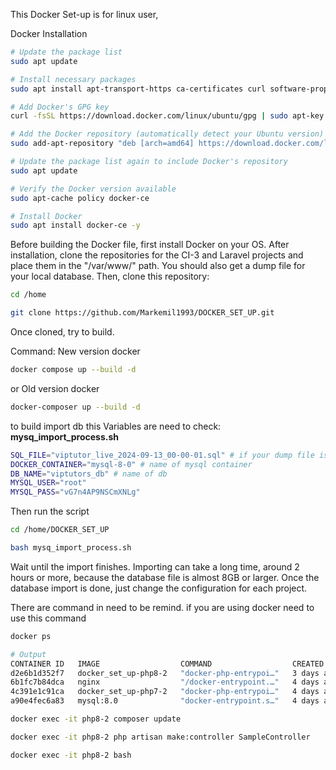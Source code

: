 This Docker Set-up is for linux user, 

Docker Installation
```bash
# Update the package list
sudo apt update

# Install necessary packages
sudo apt install apt-transport-https ca-certificates curl software-properties-common -y

# Add Docker's GPG key
curl -fsSL https://download.docker.com/linux/ubuntu/gpg | sudo apt-key add -

# Add the Docker repository (automatically detect your Ubuntu version)
sudo add-apt-repository "deb [arch=amd64] https://download.docker.com/linux/ubuntu $(lsb_release -cs) stable"

# Update the package list again to include Docker's repository
sudo apt update

# Verify the Docker version available
sudo apt-cache policy docker-ce

# Install Docker
sudo apt install docker-ce -y

```

Before building the Docker file, first install Docker on your OS. After installation, clone the repositories for the CI-3 and Laravel projects and place them in the "/var/www/" path. You should also get a dump file for your local database. Then, clone this repository:  
```bash
cd /home
```
```bash
git clone https://github.com/Markemil1993/DOCKER_SET_UP.git
```

Once cloned, try to build.

Command: 
New version docker
```bash
docker compose up --build -d    
```
or 
Old version docker
```bash
docker-composer up --build -d 
```

to build import db this Variables are need to check:
**mysq_import_process.sh**
```bash
SQL_FILE="viptutor_live_2024-09-13_00-00-01.sql" # if your dump file is not same on this value just change 
DOCKER_CONTAINER="mysql-8-0" # name of mysql container
DB_NAME="viptutors_db" # name of db
MYSQL_USER="root"
MYSQL_PASS="vG7n4AP9NSCmXNLg"
```
Then run the script
```bash
cd /home/DOCKER_SET_UP
```
```bash
bash mysq_import_process.sh
```
Wait until the import finishes. Importing can take a long time, around 2 hours or more, because the database file is almost 8GB or larger. Once the database import is done, just change the configuration for each project.

There are command in need to be remind. 
if you are using docker need to use this command
```bash 
docker ps

# Output
CONTAINER ID   IMAGE                  COMMAND                  CREATED      STATUS       PORTS                                                  NAMES
d2e6b1d352f7   docker_set_up-php8-2   "docker-php-entrypoi…"   3 days ago   Up 3 hours   9000/tcp                                               php8-2
6b1fc7b84dca   nginx                  "/docker-entrypoint.…"   4 days ago   Up 3 hours   0.0.0.0:80-81->80-81/tcp, :::80-81->80-81/tcp          nginx
4c391e1c91ca   docker_set_up-php7-2   "docker-php-entrypoi…"   4 days ago   Up 3 hours   9000/tcp                                               php7-2
a90e4fec6a83   mysql:8.0              "docker-entrypoint.s…"   4 days ago   Up 3 hours   0.0.0.0:3306->3306/tcp, :::3306->3306/tcp, 33060/tcp   mysql-8-0
```
```bash
docker exec -it php8-2 composer update
```
```bash
docker exec -it php8-2 php artisan make:controller SampleController
```

```bash
docker exec -it php8-2 bash
```
